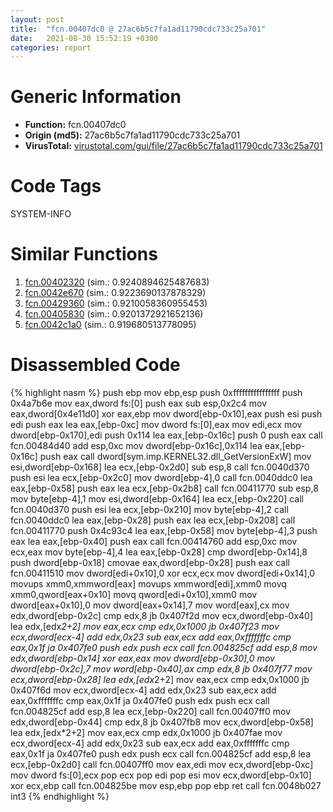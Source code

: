 ```yaml
---
layout: post
title:  "fcn.00407dc0 @ 27ac6b5c7fa1ad11790cdc733c25a701"
date:   2021-08-30 15:52:19 +0300
categories: report
---
```


# Generic Information
- **Function:** fcn.00407dc0
- **Origin (md5):** 27ac6b5c7fa1ad11790cdc733c25a701
- **VirusTotal:** [virustotal.com/gui/file/27ac6b5c7fa1ad11790cdc733c25a701][virustotal_ref]

# Code Tags
<span class="tag" id="SYSTEM-INFO">SYSTEM-INFO</span>


# Similar Functions

1. [fcn.00402320][similar_1_ref] (sim.: 0.9240894625487683)
2. [fcn.0042e670][similar_2_ref] (sim.: 0.9223690137878329)
3. [fcn.00429360][similar_3_ref] (sim.: 0.9210058360955453)
4. [fcn.00405830][similar_4_ref] (sim.: 0.9201372921652136)
5. [fcn.0042c1a0][similar_5_ref] (sim.: 0.919680513778095)


# Disassembled Code

{% highlight nasm %}
push ebp
mov ebp,esp
push 0xffffffffffffffff
push 0x4a7b6e
mov eax,dword fs:[0]
push eax
sub esp,0x2c4
mov eax,dword[0x4e11d0]
xor eax,ebp
mov dword[ebp-0x10],eax
push esi
push edi
push eax
lea eax,[ebp-0xc]
mov dword fs:[0],eax
mov edi,ecx
mov dword[ebp-0x170],edi
push 0x114
lea eax,[ebp-0x16c]
push 0
push eax
call fcn.00484d40
add esp,0xc
mov dword[ebp-0x16c],0x114
lea eax,[ebp-0x16c]
push eax
call dword[sym.imp.KERNEL32.dll_GetVersionExW]
mov esi,dword[ebp-0x168]
lea ecx,[ebp-0x2d0]
sub esp,8
call fcn.0040d370
push esi
lea ecx,[ebp-0x2c0]
mov dword[ebp-4],0
call fcn.0040ddc0
lea eax,[ebp-0x58]
push eax
lea ecx,[ebp-0x2b8]
call fcn.00411770
sub esp,8
mov byte[ebp-4],1
mov esi,dword[ebp-0x164]
lea ecx,[ebp-0x220]
call fcn.0040d370
push esi
lea ecx,[ebp-0x210]
mov byte[ebp-4],2
call fcn.0040ddc0
lea eax,[ebp-0x28]
push eax
lea ecx,[ebp-0x208]
call fcn.00411770
push 0x4c93c4
lea eax,[ebp-0x58]
mov byte[ebp-4],3
push eax
lea eax,[ebp-0x40]
push eax
call fcn.00414760
add esp,0xc
mov ecx,eax
mov byte[ebp-4],4
lea eax,[ebp-0x28]
cmp dword[ebp-0x14],8
push dword[ebp-0x18]
cmovae eax,dword[ebp-0x28]
push eax
call fcn.00411510
mov dword[edi+0x10],0
xor ecx,ecx
mov dword[edi+0x14],0
movups xmm0,xmmword[eax]
movups xmmword[edi],xmm0
movq xmm0,qword[eax+0x10]
movq qword[edi+0x10],xmm0
mov dword[eax+0x10],0
mov dword[eax+0x14],7
mov word[eax],cx
mov edx,dword[ebp-0x2c]
cmp edx,8
jb 0x407f2d
mov ecx,dword[ebp-0x40]
lea edx,[edx*2+2]
mov eax,ecx
cmp edx,0x1000
jb 0x407f23
mov ecx,dword[ecx-4]
add edx,0x23
sub eax,ecx
add eax,0xfffffffc
cmp eax,0x1f
ja 0x407fe0
push edx
push ecx
call fcn.004825cf
add esp,8
mov edx,dword[ebp-0x14]
xor eax,eax
mov dword[ebp-0x30],0
mov dword[ebp-0x2c],7
mov word[ebp-0x40],ax
cmp edx,8
jb 0x407f77
mov ecx,dword[ebp-0x28]
lea edx,[edx*2+2]
mov eax,ecx
cmp edx,0x1000
jb 0x407f6d
mov ecx,dword[ecx-4]
add edx,0x23
sub eax,ecx
add eax,0xfffffffc
cmp eax,0x1f
ja 0x407fe0
push edx
push ecx
call fcn.004825cf
add esp,8
lea ecx,[ebp-0x220]
call fcn.00407ff0
mov edx,dword[ebp-0x44]
cmp edx,8
jb 0x407fb8
mov ecx,dword[ebp-0x58]
lea edx,[edx*2+2]
mov eax,ecx
cmp edx,0x1000
jb 0x407fae
mov ecx,dword[ecx-4]
add edx,0x23
sub eax,ecx
add eax,0xfffffffc
cmp eax,0x1f
ja 0x407fe0
push edx
push ecx
call fcn.004825cf
add esp,8
lea ecx,[ebp-0x2d0]
call fcn.00407ff0
mov eax,edi
mov ecx,dword[ebp-0xc]
mov dword fs:[0],ecx
pop ecx
pop edi
pop esi
mov ecx,dword[ebp-0x10]
xor ecx,ebp
call fcn.004825be
mov esp,ebp
pop ebp
ret 
call fcn.0048b027
int3 
{% endhighlight %}


[similar_1_ref]: /report/fcn.00402320@9c2b894b84f59672d8be2e984066f76f
[similar_2_ref]: /report/fcn.0042e670@279a61b1e76da49531f1f16fd1102a2d
[similar_3_ref]: /report/fcn.00429360@e2ba7f10eb234338a49853c34d7d9c56
[similar_4_ref]: /report/fcn.00405830@2fcce874fb2a3a396274d2df89c397e3
[similar_5_ref]: /report/fcn.0042c1a0@279a61b1e76da49531f1f16fd1102a2d
[virustotal_ref]: https://www.virustotal.com/gui/file/27ac6b5c7fa1ad11790cdc733c25a701
